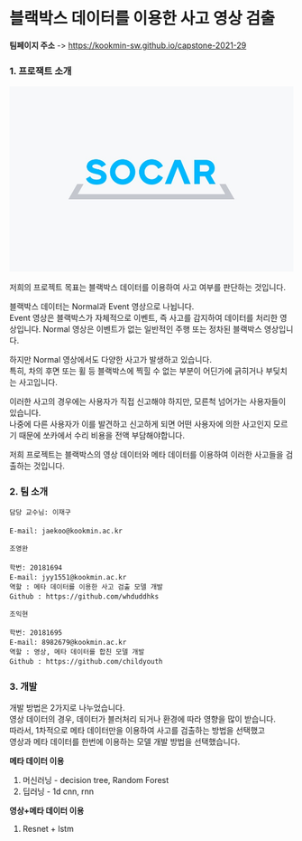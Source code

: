 # 블랙박스 데이터를 이용한 사고 영상 검출

**팀페이지 주소** -> https://kookmin-sw.github.io/capstone-2021-29

### 1. 프로잭트 소개

![socar](image/socar_image.jpg)  

저희의 프로젝트 목표는 블랙박스 데이터를 이용하여 사고 여부를 판단하는 것입니다.  

블랙박스 데이터는 Normal과 Event 영상으로 나뉩니다.  
Event 영상은 블랙박스가 자체적으로 이벤트, 즉 사고를 감지하여 데이터를 처리한 영상입니다.
Normal 영상은 이벤트가 없는 일반적인 주행 또는 정차된 블랙박스 영상입니다.

하지만 Normal 영상에서도 다양한 사고가 발생하고 있습니다.  
특히, 차의 후면 또는 휠 등 블랙박스에 찍힐 수 없는 부분이 어딘가에 긁히거나 부딪치는 사고입니다.

이러한 사고의 경우에는 사용자가 직접 신고해야 하지만, 모른척 넘어가는 사용자들이 있습니다.  
나중에 다른 사용자가 이를 발견하고 신고하게 되면 어떤 사용자에 의한 사고인지 모르기 때문에 쏘카에서 수리 비용을 전액 부담해야합니다.  

저희 프로젝트는 블랙박스의 영상 데이터와 메타 데이터를 이용하여 이러한 사고들을 검출하는 것입니다.

### 2. 팀 소개

```markdown
담당 교수님: 이재구

E-mail: jaekoo@kookmin.ac.kr
```

```markdown
조영완

학번: 20181694  
E-mail: jyy1551@kookmin.ac.kr
역할 : 메타 데이터를 이용한 사고 검출 모델 개발
Github : https://github.com/whduddhks
```

```markdown
조익현

학번: 20181695  
E-mail: 8982679@kookmin.ac.kr
역할 : 영상, 메타 데이터를 합친 모델 개발
Github : https://github.com/childyouth
```

### 3. 개발  

개발 방법은 2가지로 나누었습니다.  
영상 데이터의 경우, 데이터가 블러처리 되거나 환경에 따라 영향을 많이 받습니다.  
따라서, 1차적으로 메타 데이터만을 이용하여 사고를 검출하는 방법을 선택했고  
영상과 메타 데이터를 한번에 이용하는 모델 개발 방법을 선택했습니다.

**메타 데이터 이용**
1. 머신러닝 - decision tree, Random Forest
2. 딥러닝 - 1d cnn, rnn

**영상+메타 데이터 이용**
1. Resnet + lstm
